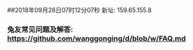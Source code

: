 ##2018年09月28日07时12分07秒 新址: 159.65.155.8
### 兔友常见问题及解答: https://github.com/wanggonging/d/blob/w/FAQ.md
